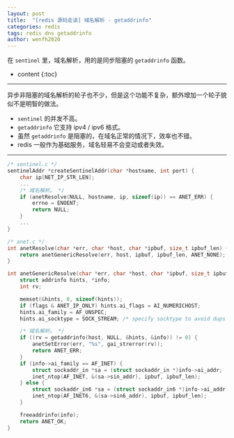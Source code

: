 ```yaml
---
layout: post
title:  "[redis 源码走读] 域名解析 - getaddrinfo"
categories: redis
tags: redis dns getaddrinfo
author: wenfh2020
---
```


在 `sentinel` 里，域名解析，用的是同步阻塞的 `getaddrinfo` 函数。




* content
{:toc}

---

异步非阻塞的域名解析的轮子也不少，但是这个功能不复杂，额外增加一个轮子貌似不是明智的做法。

* `sentinel` 的并发不高。
* `getaddrinfo` 它支持 ipv4 / ipv6 格式。
* 虽然 `getaddrinfo` 是阻塞的，在域名正常的情况下，效率也不错。
* redis 一般作为基础服务，域名轻易不会变动或者失效。

---

```c
/* sentinel.c */
sentinelAddr *createSentinelAddr(char *hostname, int port) {
    char ip[NET_IP_STR_LEN];
    ...
    /* 域名解析。 */
    if (anetResolve(NULL, hostname, ip, sizeof(ip)) == ANET_ERR) {
        errno = ENOENT;
        return NULL;
    }
    ...
}

/* anet.c */
int anetResolve(char *err, char *host, char *ipbuf, size_t ipbuf_len) {
    return anetGenericResolve(err, host, ipbuf, ipbuf_len, ANET_NONE);
}

int anetGenericResolve(char *err, char *host, char *ipbuf, size_t ipbuf_len, int flags) {
    struct addrinfo hints, *info;
    int rv;

    memset(&hints, 0, sizeof(hints));
    if (flags & ANET_IP_ONLY) hints.ai_flags = AI_NUMERICHOST;
    hints.ai_family = AF_UNSPEC;
    hints.ai_socktype = SOCK_STREAM; /* specify socktype to avoid dups */

    /* 域名解析。 */
    if ((rv = getaddrinfo(host, NULL, &hints, &info)) != 0) {
        anetSetError(err, "%s", gai_strerror(rv));
        return ANET_ERR;
    }
    if (info->ai_family == AF_INET) {
        struct sockaddr_in *sa = (struct sockaddr_in *)info->ai_addr;
        inet_ntop(AF_INET, &(sa->sin_addr), ipbuf, ipbuf_len);
    } else {
        struct sockaddr_in6 *sa = (struct sockaddr_in6 *)info->ai_addr;
        inet_ntop(AF_INET6, &(sa->sin6_addr), ipbuf, ipbuf_len);
    }

    freeaddrinfo(info);
    return ANET_OK;
}
```